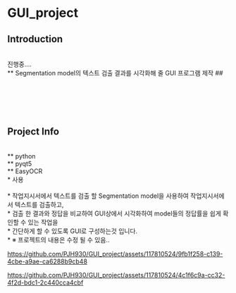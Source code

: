 # GUI_project

## Introduction

</br>
진행중....</br>
** Segmentation model의 텍스트 검출 결과를 시각화해 줄 GUI 프로그램 제작 ## </br>

</br></br></br></br>
## Project Info

</br>
** python</br>
** pyqt5</br>
** EasyOCR</br>
* 사용
</br>
</br>
* 작업지시서에서 텍스트를 검출 할 Segmentation model을 사용하여 작업지시서에서 텍스트를 검출하고,</br>
* 검출 한 결과와 정답을 비교하여 GUI상에서 시각화하여 model들의 정답률을 쉽게 확인할 수 있는 작업을</br>
* 간단하게 할 수 있도록 GUI로 구성하는것 입니다.</br>
* ※ 프로젝트의 내용은 수정 될 수 있음..</br>






https://github.com/PJH930/GUI_project/assets/117810524/9fb1f258-c139-4cbe-a9ae-ca6288b9cb48





https://github.com/PJH930/GUI_project/assets/117810524/4c1f6c9a-cc32-4f2d-bdc1-2c440cca4cbf







</br></br>










